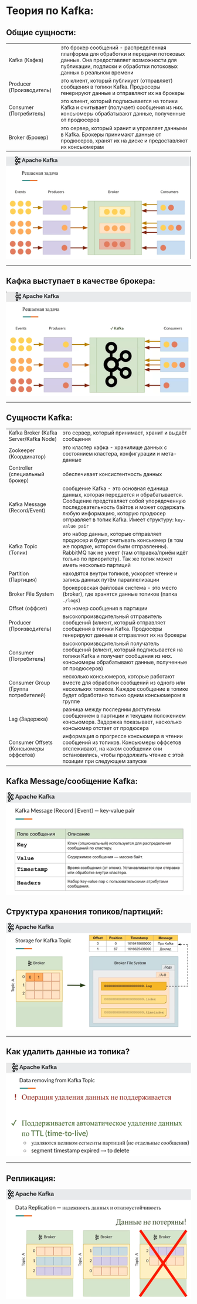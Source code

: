 # Теория по Kafka:

## Общие сущности:
|||
| --- | ---- |
| Kafka (Кафка) | это брокер сообщений - распределенная платформа для обработки и передачи потоковых данных. Она предоставляет возможности для публикации, подписки и обработки потоковых данных в реальном времени |
| Producer (Производитель) | это клиент, который публикует (отправляет) сообщения в топики Kafka. Продюсеры генерируют данные и отправляют их на брокеры |
| Consumer (Потребитель)   | это клиент, который подписывается на топики Kafka и считывает (получает) сообщения из них. консьюмеры обрабатывают данные, полученные от продюсеров |
| Broker   (Брокер)        | это сервер, который хранит и управляет данными в Kafka. Брокеры принимают данные от продюсеров, хранят их на диске и предоставляют их консьюмерам |

![Screenshot](Kafka_1.png)


---

## Кафка выступает в качестве брокера:
![Screenshot](Kafka_2.png)


---

## Сущности Kafka:
|||
| --- | ---- |
| Kafka Broker (Kafka Server/Kafka Node) | это сервер, который принимает, хранит и выдаёт сообщения |
| Zookeeper (Координатор) | это кластер кафка - хранилище данных с состоянием кластера, конфигурации и мета-данные |
| Controller (специальный брокер) | обеспечивает консистентность данных |
| Kafka Message (Record/Event) | сообщение Kafka - это основная единица данных, которая передается и обрабатывается. Сообщение представляет собой упорядоченную последовательность байтов и может содержать любую информацию, которую продюсер отправляет в топик Kafka. Имеет структуру: `key-value pair` |
| Kafka Topic (Топик) | это набор данных, которые отправляет продюсер и будет считывать консьюмер (в том же порядке, котором были отправленны). RabbitMQ так не умеет (там отправка/приём идёт только по приоритету). Так же топик может иметь несколько партиций |
| Partition (Партиция) | находятся внутри топиков, ускоряет чтение и запись данных путём параллелизации |
| Broker File System | брокеровская файловая система - это место (broker), где хранятся данные топиков (папка `./logs`) |
| Offset (оффсет) | это номер сообщения в партиции |
| Producer (Производитель) | высокопроизводительный отправитель сообщений (клиент, который отправляет сообщения в топики Kafka. Продюсеры генерируют данные и отправляют их на брокеры |
| Consumer (Потребитель) | высокопроизводительный получатель  сообщений (клиент, который подписывается на топики Kafka и получает сообщения из них. консьюмеры обрабатывают данные, полученные от продюсеров) |
| Consumer Group (Группа потребителей) | несколько консьюмеров, которые работают вместе для обработки сообщений из одного или нескольких топиков. Каждое сообщение в топике будет обработано только одним консьюмером в группе |
| Lag (Задержка) | разница между последним доступным сообщением в партиции и текущим положением консьюмера. Задержка показывает, насколько консьюмер отстает от продюсера |
| Consumer Offsets (Консьюмеры оффсетов) | информация о прогрессе консьюмера в чтении сообщений из топиков. Консьюмеры оффсетов отслеживают, на каком сообщении они остановились, чтобы продолжить чтение с этой позиции при следующем запуске |

## Kafka Message/сообщение Kafka:
![Screenshot](Kafka_3.png)

## Структура хранения топиков/партиций:
![Screenshot](Kafka_4.png)


---

## Как удалить данные из топика?
![Screenshot](Kafka_5.png)


---

## Репликация:
![Screenshot](Kafka_6.png)


